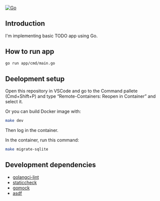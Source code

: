 [![Go](https://github.com/supermarine1377/todoapp/actions/workflows/go.yml/badge.svg)](https://github.com/supermarine1377/todoapp/actions/workflows/go.yml)

## Introduction

I'm implementing basic TODO app using Go.

## How to run app

```sh
go run app/cmd/main.go
```

## Deelopment setup

Open this repository in VSCode and go to the Command pallete (Cmd+Shift+P) and type “Remote-Containers: Reopen in Container” and select it.

Or you can build Docker image with:
```sh
make dev
```

Then log in the container.

In the container, run this command:

```sh
make migrate-sqlite
```

## Development dependencies

- [golangci-lint](https://github.com/golangci/golangci-lint)
- [staticcheck](https://staticcheck.dev/docs/)
- [gomock](https://github.com/uber-go/mock)
- [asdf](https://asdf-vm.com/)
